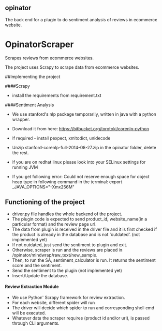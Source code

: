 ## opinator
The back end for a plugin to do sentiment analysis of reviews in ecommerce website.

# OpinatorScraper
Scrapes reviews from ecommerce websites.

The project uses Scrapy to scrape data from ecommerce websites.

##Implementing the project

####Scrapy
* install the requirements from requirement.txt

####Sentiment Analysis
* We use stanford's nlp package temporarily, written in java with a python
  wrapper.
* Download it from here:
    https://bitbucket.org/torotoki/corenlp-python
* If required - install pexpect, xmltodict, unidecode
* Unzip stanford-corenlp-full-2014-08-27.zip in the opinator folder, delete the rest.

* If you are on redhat linux please look into your SELinux settings for running JVM 
* If you get following error: Could not reserve enough space for object heap
    type in following command in the terminal: export _JAVA_OPTIONS="-Xmx256M"

## Functioning of the project
* driver.py file handles the whole backend of the project.
* The plugin code is expected to send product_id, website_name(in a particular
  format) and the review page url.
* The data from plugin is received in the driver file and it is first checked
  if the product is already in the database and is not 'outdated'. (not
    implemented yet)
* If not outdated, just send the sentiment to plugin and exit.
* Otherwise, scraper is run and the reviews are placed in
  /opinator/mindwrap/raw_text/new_sample.
* Then, to run the SA, sentiment_calculator is run. It returns the sentiment
  score and the sentiment.
* Send the sentiment to the plugin (not implemented yet)
* Insert/Update the database.

#### Review Extraction Module
* We use Python' Scrapy framework for review extraction.
* For each website, different spider will run
* The driver will decide which spider to run and corresponding shell cmd will
  be executed.
* Whatever data the scraper requires (product id and/or url), is passed through
  CLI arguments.
